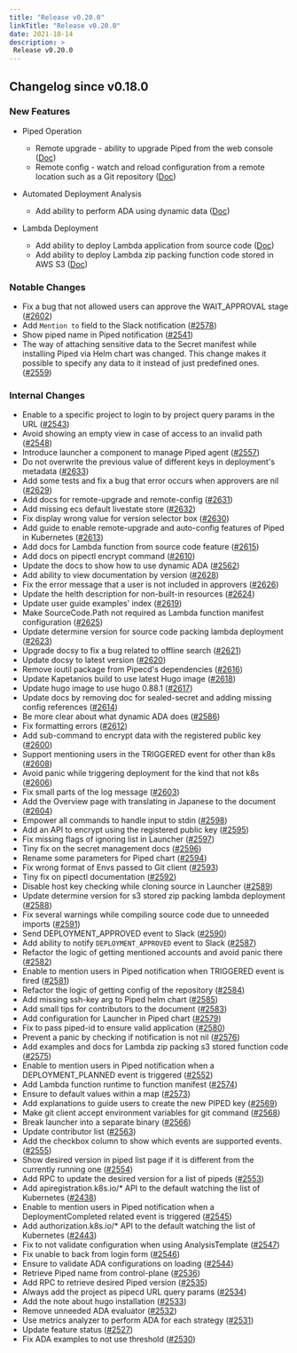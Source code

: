 ```yaml
---
title: "Release v0.20.0"
linkTitle: "Release v0.20.0"
date: 2021-10-14
description: >
 Release v0.20.0
---
```


## Changelog since v0.18.0

### New Features

* Piped Operation
    - Remote upgrade - ability to upgrade Piped from the web console ([Doc](https://pipecd.dev/docs/operator-manual/piped/remote-upgrade-remote-config/#remote-upgrade))
    - Remote config - watch and reload configuration from a remote location such as a Git repository ([Doc](https://pipecd.dev/docs/operator-manual/piped/remote-upgrade-remote-config/#remote-upgrade))

* Automated Deployment Analysis
    - Add ability to perform ADA using dynamic data ([Doc](https://pipecd.dev/docs/user-guide/automated-deployment-analysis/#strategies))

* Lambda Deployment
    - Add ability to deploy Lambda application from source code ([Doc](https://pipecd.dev/docs/user-guide/configuring-deployment/lambda/#deploy-source-code-directly-as-lambda-function))
    - Add ability to deploy Lambda zip packing function code stored in AWS S3 ([Doc](https://pipecd.dev/docs/user-guide/configuring-deployment/lambda/#deploy-zip-file-archives-as-lambda-function))


### Notable Changes

* Fix a bug that not allowed users can approve the WAIT_APPROVAL stage ([#2602](https://github.com/pipe-cd/pipe/pull/2602))
* Add `Mention to` field to the Slack notification ([#2578](https://github.com/pipe-cd/pipe/pull/2578))
* Show piped name in Piped notification ([#2541](https://github.com/pipe-cd/pipe/pull/2541))
* The way of attaching sensitive data to the Secret manifest while installing Piped via Helm chart was changed. This change makes it possible to specify any data to it instead of just predefined ones. ([#2559](https://github.com/pipe-cd/pipe/pull/2559))

### Internal Changes

* Enable to a specific project to login to by project query params in the URL ([#2543](https://github.com/pipe-cd/pipe/pull/2543))
* Avoid showing an empty view in case of access to an invalid path ([#2548](https://github.com/pipe-cd/pipe/pull/2548))
* Introduce launcher a component to manage Piped agent ([#2557](https://github.com/pipe-cd/pipe/pull/2557))
* Do not overwrite the previous value of different keys in deployment's metadata ([#2633](https://github.com/pipe-cd/pipe/pull/2633))
* Add some tests and fix a bug that error occurs when approvers are nil ([#2629](https://github.com/pipe-cd/pipe/pull/2629))
* Add docs for remote-upgrade and remote-config ([#2631](https://github.com/pipe-cd/pipe/pull/2631))
* Add missing ecs default livestate store ([#2632](https://github.com/pipe-cd/pipe/pull/2632))
* Fix display wrong value for version selector box ([#2630](https://github.com/pipe-cd/pipe/pull/2630))
* Add guide to enable remote-upgrade and auto-config features of Piped in Kubernetes ([#2613](https://github.com/pipe-cd/pipe/pull/2613))
* Add docs for Lambda function from source code feature ([#2615](https://github.com/pipe-cd/pipe/pull/2615))
* Add docs on pipectl encrypt command ([#2610](https://github.com/pipe-cd/pipe/pull/2610))
* Update the docs to show how to use dynamic ADA ([#2562](https://github.com/pipe-cd/pipe/pull/2562))
* Add ability to view documentation by version ([#2628](https://github.com/pipe-cd/pipe/pull/2628))
* Fix the error message that a user is not included in approvers ([#2626](https://github.com/pipe-cd/pipe/pull/2626))
* Update the helth description for non-built-in resources ([#2624](https://github.com/pipe-cd/pipe/pull/2624))
* Update user guide examples' index ([#2619](https://github.com/pipe-cd/pipe/pull/2619))
* Make SourceCode.Path not required as Lambda function manifest configuration ([#2625](https://github.com/pipe-cd/pipe/pull/2625))
* Update determine version for source code packing lambda deployment ([#2623](https://github.com/pipe-cd/pipe/pull/2623))
* Upgrade docsy to fix a bug related to offline search ([#2621](https://github.com/pipe-cd/pipe/pull/2621))
* Update docsy to latest version ([#2620](https://github.com/pipe-cd/pipe/pull/2620))
* Remove ioutil package from Pipecd's dependencies ([#2616](https://github.com/pipe-cd/pipe/pull/2616))
* Update Kapetanios build to use latest Hugo image ([#2618](https://github.com/pipe-cd/pipe/pull/2618))
* Update hugo image to use hugo 0.88.1 ([#2617](https://github.com/pipe-cd/pipe/pull/2617))
* Update docs by removing doc for sealed-secret and adding missing config references ([#2614](https://github.com/pipe-cd/pipe/pull/2614))
* Be more clear about what dynamic ADA does ([#2586](https://github.com/pipe-cd/pipe/pull/2586))
* Fix formatting errors ([#2612](https://github.com/pipe-cd/pipe/pull/2612))
* Add sub-command to encrypt data with the registered public key ([#2600](https://github.com/pipe-cd/pipe/pull/2600))
* Support mentioning users in the TRIGGERED event for other than k8s ([#2608](https://github.com/pipe-cd/pipe/pull/2608))
* Avoid panic while triggering deployment for the kind that not k8s ([#2606](https://github.com/pipe-cd/pipe/pull/2606))
* Fix small parts of the log message ([#2603](https://github.com/pipe-cd/pipe/pull/2603))
* Add the Overview page with translating in Japanese to the document ([#2604](https://github.com/pipe-cd/pipe/pull/2604))
* Empower all commands to handle input to stdin ([#2598](https://github.com/pipe-cd/pipe/pull/2598))
* Add an API to encrypt using the registered public key ([#2595](https://github.com/pipe-cd/pipe/pull/2595))
* Fix missing flags of ignoring list in Launcher ([#2597](https://github.com/pipe-cd/pipe/pull/2597))
* Tiny fix on the secret management docs ([#2596](https://github.com/pipe-cd/pipe/pull/2596))
* Rename some parameters for Piped chart ([#2594](https://github.com/pipe-cd/pipe/pull/2594))
* Fix wrong format of Envs passed to Git client ([#2593](https://github.com/pipe-cd/pipe/pull/2593))
* Tiny fix on pipectl documentation ([#2592](https://github.com/pipe-cd/pipe/pull/2592))
* Disable host key checking while cloning source in Launcher ([#2589](https://github.com/pipe-cd/pipe/pull/2589))
* Update determine version for s3 stored zip packing lambda deployment ([#2588](https://github.com/pipe-cd/pipe/pull/2588))
* Fix several warnings while compiling source code due to unneeded imports ([#2591](https://github.com/pipe-cd/pipe/pull/2591))
* Send DEPLOYMENT_APPROVED event to Slack ([#2590](https://github.com/pipe-cd/pipe/pull/2590))
* Add ability to notify `DEPLOYMENT_APPROVED` event to Slack ([#2587](https://github.com/pipe-cd/pipe/pull/2587))
* Refactor the logic of getting mentioned accounts and avoid panic there ([#2582](https://github.com/pipe-cd/pipe/pull/2582))
* Enable to mention users in Piped notification when TRIGGERED event is fired ([#2581](https://github.com/pipe-cd/pipe/pull/2581))
* Refactor the logic of getting config of the repository ([#2584](https://github.com/pipe-cd/pipe/pull/2584))
* Add missing ssh-key arg to Piped helm chart ([#2585](https://github.com/pipe-cd/pipe/pull/2585))
* Add small tips for contributors to the document ([#2583](https://github.com/pipe-cd/pipe/pull/2583))
* Add configuration for Launcher in Piped chart ([#2579](https://github.com/pipe-cd/pipe/pull/2579))
* Fix to pass piped-id to ensure valid application ([#2580](https://github.com/pipe-cd/pipe/pull/2580))
* Prevent a panic by checking if notification is not nil ([#2576](https://github.com/pipe-cd/pipe/pull/2576))
* Add examples and docs for Lambda zip packing s3 stored function code ([#2575](https://github.com/pipe-cd/pipe/pull/2575))
* Enable to mention users in Piped notification when a DEPLOYMENT_PLANNED event is triggered ([#2552](https://github.com/pipe-cd/pipe/pull/2552))
* Add Lambda function runtime to function manifest ([#2574](https://github.com/pipe-cd/pipe/pull/2574))
* Ensure to default values within a map ([#2573](https://github.com/pipe-cd/pipe/pull/2573))
* Add explanations to guide users to create the new PIPED key ([#2569](https://github.com/pipe-cd/pipe/pull/2569))
* Make git client accept environment variables for git command ([#2568](https://github.com/pipe-cd/pipe/pull/2568))
* Break launcher into a separate binary ([#2566](https://github.com/pipe-cd/pipe/pull/2566))
* Update contributor list ([#2563](https://github.com/pipe-cd/pipe/pull/2563))
* Add the checkbox column to show which events are supported events. ([#2555](https://github.com/pipe-cd/pipe/pull/2555))
* Show desired version in piped list page if it is different from the currently running one ([#2554](https://github.com/pipe-cd/pipe/pull/2554))
* Add RPC to update the desired version for a list of pipeds ([#2553](https://github.com/pipe-cd/pipe/pull/2553))
* Add apiregistration.k8s.io/* API to the default watching the list of Kubernetes ([#2438](https://github.com/pipe-cd/pipe/pull/2438))
* Enable to mention users in Piped notification when a DeploymentCompleted related event is triggered ([#2545](https://github.com/pipe-cd/pipe/pull/2545))
* Add authorization.k8s.io/* API to the default watching the list of Kubernetes ([#2443](https://github.com/pipe-cd/pipe/pull/2443))
* Fix to not validate configuration when using AnalysisTemplate ([#2547](https://github.com/pipe-cd/pipe/pull/2547))
* Fix unable to back from login form ([#2546](https://github.com/pipe-cd/pipe/pull/2546))
* Ensure to validate ADA configurations on loading ([#2544](https://github.com/pipe-cd/pipe/pull/2544))
* Retrieve Piped name from control-plane ([#2536](https://github.com/pipe-cd/pipe/pull/2536))
* Add RPC to retrieve desired Piped version ([#2535](https://github.com/pipe-cd/pipe/pull/2535))
* Always add the project as pipecd URL query params ([#2534](https://github.com/pipe-cd/pipe/pull/2534))
* Add the note about hugo installation ([#2533](https://github.com/pipe-cd/pipe/pull/2533))
* Remove unneeded ADA evaluator ([#2532](https://github.com/pipe-cd/pipe/pull/2532))
* Use metrics analyzer to perform ADA for each strategy ([#2531](https://github.com/pipe-cd/pipe/pull/2531))
* Update feature status ([#2527](https://github.com/pipe-cd/pipe/pull/2527))
* Fix ADA examples to not use threshold ([#2530](https://github.com/pipe-cd/pipe/pull/2530))
